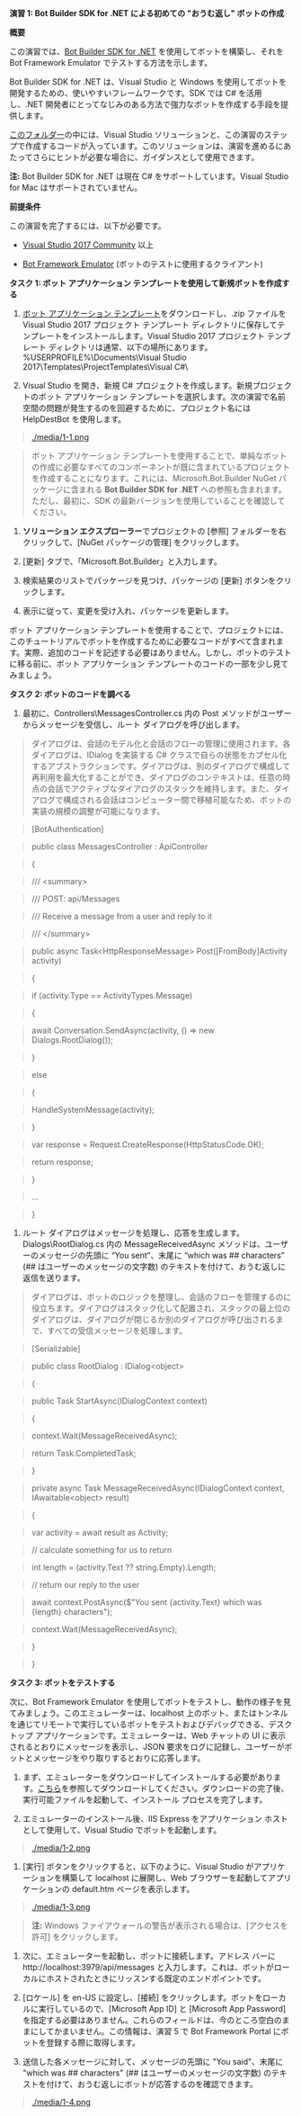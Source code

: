 **演習 1: Bot Builder SDK for .NET による初めての "おうむ返し" ボットの作成**

**概要**

この演習では、[Bot Builder SDK for
.NET](https://github.com/Microsoft/BotBuilder) を使用してボットを構築し、それを
Bot Framework Emulator でテストする方法を示します。

Bot Builder SDK for .NET は、Visual Studio と Windows
を使用してボットを開発するための、使いやすいフレームワークです。SDK では C\#
を活用し、.NET
開発者にとってなじみのある方法で強力なボットを作成する手段を提供します。

[このフォルダー](https://github.com/GeekTrainer/help-desk-bot-lab/blob/develop/CSharp/exercise1-EchoBot)の中には、Visual
Studio
ソリューションと、この演習のステップで作成するコードが入っています。このソリューションは、演習を進めるにあたってさらにヒントが必要な場合に、ガイダンスとして使用できます。

**注:** Bot Builder SDK for .NET は現在 C\# をサポートしています。Visual Studio
for Mac はサポートされていません。

**前提条件**

この演習を完了するには、以下が必要です。

-   [Visual Studio 2017 Community](https://www.visualstudio.com/downloads) 以上

-   [Bot Framework Emulator](https://emulator.botframework.com/)
    (ボットのテストに使用するクライアント)

**タスク 1: ボット アプリケーション テンプレートを使用して新規ボットを作成する**

1.  [ボット アプリケーション
    テンプレート](http://aka.ms/bf-bc-vstemplate)をダウンロードし、.zip
    ファイルを Visual Studio 2017 プロジェクト テンプレート
    ディレクトリに保存してテンプレートをインストールします。Visual Studio 2017
    プロジェクト テンプレート
    ディレクトリは通常、以下の場所にあります。%USERPROFILE%\\Documents\\Visual
    Studio 2017\\Templates\\ProjectTemplates\\Visual C\#\\

2.  Visual Studio を開き、新規 C\#
    プロジェクトを作成します。新規プロジェクトのボット アプリケーション
    テンプレートを選択します。次の演習で名前空間の問題が発生するのを回避するために、プロジェクト名には
    HelpDestBot を使用します。

>   [./media/1-1.png](./media/1-1.png)

>   ボット アプリケーション
>   テンプレートを使用することで、単純なボットの作成に必要なすべてのコンポーネントが既に含まれているプロジェクトを作成することになります。これには、Microsoft.Bot.Builder
>   NuGet パッケージに含まれる **Bot Builder SDK for .NET**
>   への参照も含まれます。ただし、最初に、SDK
>   の最新バージョンを使用していることを確認してください。

1.  **ソリューション エクスプローラー**でプロジェクトの [参照]
    フォルダーを右クリックして、[NuGet パッケージの管理] をクリックします。

2.  [更新] タブで、「Microsoft.Bot.Builder」と入力します。

3.  検索結果のリストでパッケージを見つけ、パッケージの [更新]
    ボタンをクリックします。

4.  表示に従って、変更を受け入れ、パッケージを更新します。

ボット アプリケーション
テンプレートを使用することで、プロジェクトには、このチュートリアルでボットを作成するために必要なコードがすべて含まれます。実際、追加のコードを記述する必要はありません。しかし、ボットのテストに移る前に、ボット
アプリケーション テンプレートのコードの一部を少し見てみましょう。

**タスク 2: ボットのコードを調べる**

1.  最初に、Controllers\\MessagesController.cs 内の Post
    メソッドがユーザーからメッセージを受信し、ルート ダイアログを呼び出します。

>   ダイアログは、会話のモデル化と会話のフローの管理に使用されます。各ダイアログは、IDialog
>   を実装する C\#
>   クラスで自らの状態をカプセル化するアブストラクションです。ダイアログは、別のダイアログで構成して再利用を最大化することができ、ダイアログのコンテキストは、任意の時点の会話でアクティブなダイアログのスタックを維持します。また、ダイアログで構成される会話はコンピューター間で移植可能なため、ボットの実装の規模の調整が可能になります。

>   [BotAuthentication]

>   public class MessagesController : ApiController

>   {

>   /// \<summary\>

>   /// POST: api/Messages

>   /// Receive a message from a user and reply to it

>   /// \</summary\>

>   public async Task\<HttpResponseMessage\> Post([FromBody]Activity activity)

>   {

>   if (activity.Type == ActivityTypes.Message)

>   {

>   await Conversation.SendAsync(activity, () =\> new Dialogs.RootDialog());

>   }

>   else

>   {

>   HandleSystemMessage(activity);

>   }

>   var response = Request.CreateResponse(HttpStatusCode.OK);

>   return response;

>   }

>   ...

>   }

1.  ルート
    ダイアログはメッセージを処理し、応答を生成します。Dialogs\\RootDialog.cs
    内の MessageReceivedAsync メソッドは、ユーザーのメッセージの先頭に “You
    sent”、末尾に “which was \#\# characters” (\#\#
    はユーザーのメッセージの文字数)
    のテキストを付けて、おうむ返しに返信を送ります。

>   ダイアログは、ボットのロジックを整理し、会話のフローを管理するのに役立ちます。ダイアログはスタック化して配置され、スタックの最上位のダイアログは、ダイアログが閉じるか別のダイアログが呼び出されるまで、すべての受信メッセージを処理します。

>   [Serializable]

>   public class RootDialog : IDialog\<object\>

>   {

>   public Task StartAsync(IDialogContext context)

>   {

>   context.Wait(MessageReceivedAsync);

>   return Task.CompletedTask;

>   }

>   private async Task MessageReceivedAsync(IDialogContext context,
>   IAwaitable\<object\> result)

>   {

>   var activity = await result as Activity;

>   // calculate something for us to return

>   int length = (activity.Text ?? string.Empty).Length;

>   // return our reply to the user

>   await context.PostAsync(\$"You sent {activity.Text} which was {length}
>   characters");

>   context.Wait(MessageReceivedAsync);

>   }

>   }

**タスク 3: ボットをテストする**

次に、Bot Framework Emulator
を使用してボットをテストし、動作の様子を見てみましょう。このエミュレーターは、localhost
上のボット、またはトンネルを通じてリモートで実行しているボットをテストおよびデバッグできる、デスクトップ
アプリケーションです。エミュレーターは、Web チャットの UI
に表示されるとおりにメッセージを表示し、JSON
要求をログに記録し、ユーザーがボットとメッセージをやり取りするとおりに応答します。

1.  まず、エミュレーターをダウンロードしてインストールする必要があります。[こちら](https://emulator.botframework.com/)を参照してダウンロードしてください。ダウンロードの完了後、実行可能ファイルを起動して、インストール
    プロセスを完了します。

2.  エミュレーターのインストール後、IIS Express をアプリケーション
    ホストとして使用して、Visual Studio でボットを起動します。

>   [./media/1-2.png](./media/1-2.png)

1.  [実行] ボタンをクリックすると、以下のように、Visual Studio
    がアプリケーションを構築して localhost に展開し、Web
    ブラウザーを起動してアプリケーションの default.htm ページを表示します。

>   [./media/1-3.png](./media/1-3.png)

>   **注:** Windows ファイアウォールの警告が表示される場合は、[アクセスを許可]
>   をクリックします。

1.  次に、エミュレーターを起動し、ボットに接続します。アドレス バーに
    http://localhost:3979/api/messages
    と入力します。これは、ボットがローカルにホストされたときにリッスンする既定のエンドポイントです。

2.  [ロケール] を en-US に設定し、[接続]
    をクリックします。ボットをローカルに実行しているので、[Microsoft App ID] と
    [Microsoft App Password]
    を指定する必要はありません。これらのフィールドは、今のところ空白のままにしてかまいません。この情報は、演習
    5 で Bot Framework Portal にボットを登録する際に取得します。

3.  送信した各メッセージに対して、メッセージの先頭に "You said"、末尾に "which
    was \#\# characters" (\#\# はユーザーのメッセージの文字数)
    のテキストを付けて、おうむ返しにボットが応答するのを確認できます。

>   [./media/1-4.png](./media/1-4.png)

